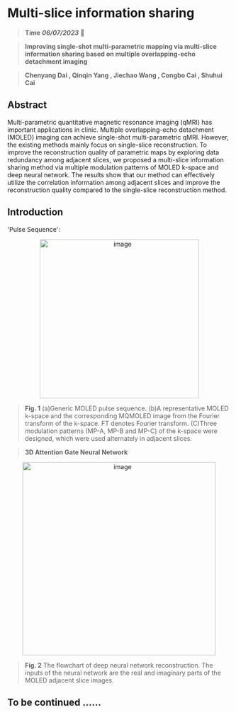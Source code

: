 # Multi-slice information sharing
> **Time** ***06/07/2023***
🤗

> **Improving single-shot multi-parametric mapping via multi-slice information sharing based on multiple overlapping-echo detachment imaging**

> **Chenyang Dai , Qinqin Yang , Jiechao Wang , Congbo Cai , Shuhui Cai**

## Abstract
Multi-parametric quantitative magnetic resonance imaging (qMRI) has important applications in clinic. Multiple overlapping-echo detachment (MOLED) imaging can achieve single-shot multi-parametric qMRI. However, the existing methods mainly focus on single-slice reconstruction. To improve the reconstruction quality of parametric maps by exploring data redundancy among adjacent slices, we proposed a multi-slice information sharing method via multiple modulation patterns of MOLED k-space and deep neural network. The results show that our method can effectively utilize the correlation information among adjacent slices and improve the reconstruction quality compared to the single-slice reconstruction method.

## Introduction

'Pulse Sequence':

<div align=center>
  <img width="359" alt="image" src="https://github.com/SomebodyUp/Multi-slice/assets/55176537/2b632b72-523c-4f37-9d6b-4eb569056cfd">
</div>

> **Fig. 1** (a)Generic MOLED pulse sequence. (b)A representative MOLED k-space and the corresponding MQMOLED image from the Fourier transform of the k-space. FT denotes Fourier transform. (C)Three modulation patterns (MP-A, MP-B and MP-C) of the k-space were designed, which were used alternately in adjacent slices.

> **3D Attention Gate Neural Network**

<div align=center>
  <img width="436" alt="image" src="https://github.com/SomebodyUp/Multi-slice/assets/55176537/86aeb8f2-dff0-49d1-be14-607de9c4d0f2">
</div>

> **Fig. 2** The flowchart of deep neural network reconstruction. The inputs of the neural network are the real and imaginary parts of the MOLED adjacent slice images. 

## To be continued ......
